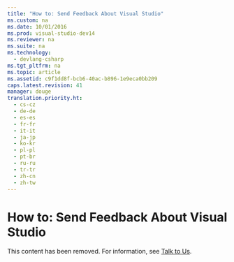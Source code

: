 ```yaml
---
title: "How to: Send Feedback About Visual Studio"
ms.custom: na
ms.date: 10/01/2016
ms.prod: visual-studio-dev14
ms.reviewer: na
ms.suite: na
ms.technology: 
  - devlang-csharp
ms.tgt_pltfrm: na
ms.topic: article
ms.assetid: c9f1dd8f-bcb6-40ac-b896-1e9eca0bb209
caps.latest.revision: 41
manager: douge
translation.priority.ht: 
  - cs-cz
  - de-de
  - es-es
  - fr-fr
  - it-it
  - ja-jp
  - ko-kr
  - pl-pl
  - pt-br
  - ru-ru
  - tr-tr
  - zh-cn
  - zh-tw
---
```

# How to: Send Feedback About Visual Studio
This content has been removed. For information, see [Talk to Us](../Topic/Talk%20to%20Us.md).